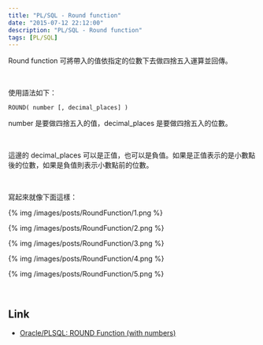 ```yaml
---
title: "PL/SQL - Round function"
date: "2015-07-12 22:12:00"
description: "PL/SQL - Round function"
tags: [PL/SQL]
---
```



Round function 可將帶入的值依指定的位數下去做四捨五入運算並回傳。  

<!-- More -->

<br/>


使用語法如下：  

    ROUND( number [, decimal_places] )


number 是要做四捨五入的值，decimal_places 是要做四捨五入的位數。  

<br/>


這邊的 decimal_places 可以是正值，也可以是負值。如果是正值表示的是小數點後的位數，如果是負值則表示小數點前的位數。  

<br/>


寫起來就像下面這樣：  

{% img /images/posts/RoundFunction/1.png %}

{% img /images/posts/RoundFunction/2.png %}

{% img /images/posts/RoundFunction/3.png %}

{% img /images/posts/RoundFunction/4.png %}

{% img /images/posts/RoundFunction/5.png %}

<br/>

Link
----
* [Oracle/PLSQL: ROUND Function \(with numbers\)](http://www.techonthenet.com/oracle/functions/round_nbr.php)
